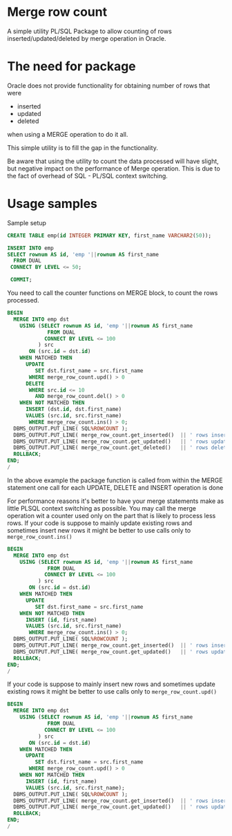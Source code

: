 # Merge row count
A simple utility PL/SQL Package to allow counting of rows inserted/updated/deleted by merge operation in Oracle.

# The need for package
Oracle does not provide functionality for obtaining number of rows that were 
- inserted
- updated
- deleted

when using a MERGE operation to do it all.

This simple utility is to fill the gap in the functionality.

Be aware that using the utility to count the data processed will have slight, but negative impact on the performance of Merge operation. This is due to the fact of overhead of SQL - PL/SQL context switching. 

# Usage samples

Sample setup

```sql
CREATE TABLE emp(id INTEGER PRIMARY KEY, first_name VARCHAR2(50));

INSERT INTO emp
SELECT rownum AS id, 'emp '||rownum AS first_name
  FROM DUAL
 CONNECT BY LEVEL <= 50;

 COMMIT;
```

You need to call the counter functions on MERGE block, to count the rows processed.
```sql
BEGIN
  MERGE INTO emp dst
    USING (SELECT rownum AS id, 'emp '||rownum AS first_name
             FROM DUAL
            CONNECT BY LEVEL <= 100
          ) src
       ON (src.id = dst.id)
    WHEN MATCHED THEN
      UPDATE
         SET dst.first_name = src.first_name
       WHERE merge_row_count.upd() > 0
      DELETE
       WHERE src.id <= 10
         AND merge_row_count.del() > 0
    WHEN NOT MATCHED THEN
      INSERT (dst.id, dst.first_name)
      VALUES (src.id, src.first_name)
       WHERE merge_row_count.ins() > 0;
  DBMS_OUTPUT.PUT_LINE( SQL%ROWCOUNT );
  DBMS_OUTPUT.PUT_LINE( merge_row_count.get_inserted()  || ' rows inserted.');
  DBMS_OUTPUT.PUT_LINE( merge_row_count.get_updated()   || ' rows updated.' );
  DBMS_OUTPUT.PUT_LINE( merge_row_count.get_deleted()   || ' rows deleted.' );
  ROLLBACK;
END;
/
```

In the above example the package function is called from within the MERGE statement one call for each UPDATE, DELETE and INSERT operation is done

For performance reasons it's better to have your merge statements make as little PLSQL context switching as possible. You may call the merge operation wit a counter used only on the part that is likely to process less rows.
If your code is suppose to mainly update existing rows and sometimes insert new rows it might be better to use calls only to `merge_row_count.ins()`

```sql
BEGIN
  MERGE INTO emp dst
    USING (SELECT rownum AS id, 'emp '||rownum AS first_name
             FROM DUAL
            CONNECT BY LEVEL <= 100
          ) src
       ON (src.id = dst.id)
    WHEN MATCHED THEN
      UPDATE
         SET dst.first_name = src.first_name
    WHEN NOT MATCHED THEN
      INSERT (id, first_name)
      VALUES (src.id, src.first_name)
       WHERE merge_row_count.ins() > 0;
  DBMS_OUTPUT.PUT_LINE( SQL%ROWCOUNT );
  DBMS_OUTPUT.PUT_LINE( merge_row_count.get_inserted()  || ' rows inserted.');
  DBMS_OUTPUT.PUT_LINE( merge_row_count.get_updated()   || ' rows updated.' );
  ROLLBACK;
END;
/
```

If your code is suppose to mainly insert new rows and sometimes update existing rows it might be better to use calls only to `merge_row_count.upd()`

```sql
BEGIN
  MERGE INTO emp dst
    USING (SELECT rownum AS id, 'emp '||rownum AS first_name
             FROM DUAL
            CONNECT BY LEVEL <= 100
          ) src
       ON (src.id = dst.id)
    WHEN MATCHED THEN
      UPDATE
         SET dst.first_name = src.first_name
       WHERE merge_row_count.upd() > 0
    WHEN NOT MATCHED THEN
      INSERT (id, first_name)
      VALUES (src.id, src.first_name);
  DBMS_OUTPUT.PUT_LINE( SQL%ROWCOUNT );
  DBMS_OUTPUT.PUT_LINE( merge_row_count.get_inserted()  || ' rows inserted.');
  DBMS_OUTPUT.PUT_LINE( merge_row_count.get_updated()   || ' rows updated.' );
  ROLLBACK;
END;
/
```
